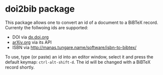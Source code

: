 # doi2bib package

This package allows one to convert an id of a document to a BiBTeX record. Currenty the follwoing ids are supported:

* DOI via [dx.doi.org](http://dx.doi.org)
* [arXiv.org](http://arxiv.org) via its API
* ISBN via http://manas.tungare.name/software/isbn-to-bibtex/

To use, type (or paste) an id into an editor window, select it and press the default keymap: `ctrl-alt-shift-d`. The id will be changed with a BiBTeX record shortly.
